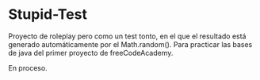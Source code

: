 # Stupid-Test
Proyecto de roleplay pero como un test tonto, en el que el resultado está generado automáticamente por el Math.random(). Para practicar las bases de java del primer proyecto de freeCodeAcademy.

En proceso.
